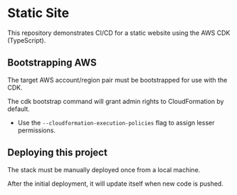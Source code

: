 # Static Site

This repository demonstrates CI/CD for a static website using the AWS CDK (TypeScript).


## Bootstrapping AWS

The target AWS account/region pair must be bootstrapped for use with the CDK.

The cdk bootstrap command will grant admin rights to CloudFormation by default.
- Use the `--cloudformation-execution-policies` flag to assign lesser permissions.


## Deploying this project

The stack must be manually deployed once from a local machine.

After the initial deployment, it will update itself when new code is pushed.
